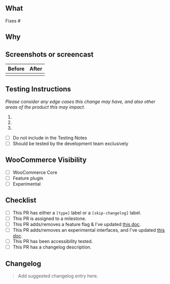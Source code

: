 <!-- Please do not remove any information from this pull request. Instead, add N/A or leave blank if not applicable -->

## What

Fixes #

## Why

<!-- Describe the reason for your changes. This will help the reviewer and future readers get additional context -->

## Screenshots or screencast

<!-- Any screenshots of UI changes will be helpful to include here -->

| Before | After |
| ------ | ----- |
|        |       |

## Testing Instructions

<!-- Write these steps from the perspective of a "user" (merchant) familiar with WooCommerce. No need to spell out the steps for common setup scenarios (eg. "Create a product"), but do be specific about the thing being tested. Include screenshots demonstrating expectations where that will be helpful. -->

_Please consider any edge cases this change may have, and also other areas of the product this may impact._

1.
2.
3.

* [ ] Do not include in the Testing Notes <!-- Check this box if this PR can't be tested (ie: it makes changes to tests, coding standards, docblocks, etc.). -->
* [ ] Should be tested by the development team exclusively <!-- Check this box if this PR should be tested by the development team exclusively (ie: it doesn't include user-facing changes or it can't be tested without manually modifying the code). -->

## WooCommerce Visibility

<!-- Check this [this doc](../docs/blocks/feature-flags-and-experimental-interfaces.md) to see if the change is visible in WC core or not (part of the feature plugin or experimental)-->

* [ ] WooCommerce Core
* [ ] Feature plugin
* [ ] Experimental

## Checklist

* [ ] This PR has either a `[type]` label or a `[skip-changelog]` label.
* [ ] This PR is assigned to a milestone.
* [ ] This PR adds/removes a feature flag & I've updated [this doc](https://github.com/woocommerce/woocommerce-blocks/blob/trunk/docs/internal-developers/blocks/feature-flags-and-experimental-interfaces.md).
* [ ] This PR adds/removes an experimental interfaces, and I've updated [this doc](https://github.com/woocommerce/woocommerce-blocks/blob/trunk/docs/internal-developers/blocks/feature-flags-and-experimental-interfaces.md).
* [ ] This PR has been accessibility tested.
* [ ] This PR has a changelog description.

## Changelog

> Add suggested changelog entry here.
